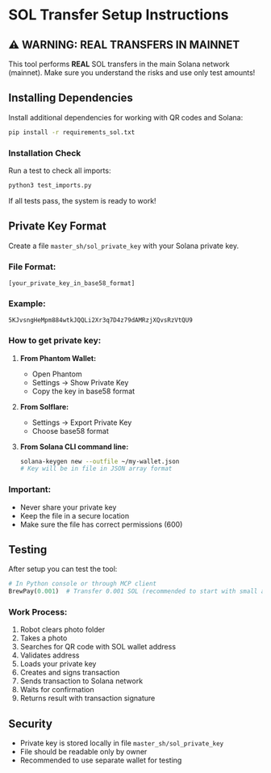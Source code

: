 # SOL Transfer Setup Instructions

## ⚠️ WARNING: REAL TRANSFERS IN MAINNET

This tool performs **REAL** SOL transfers in the main Solana network (mainnet). 
Make sure you understand the risks and use only test amounts!

## Installing Dependencies

Install additional dependencies for working with QR codes and Solana:

```bash
pip install -r requirements_sol.txt
```

### Installation Check

Run a test to check all imports:

```bash
python3 test_imports.py
```

If all tests pass, the system is ready to work!

## Private Key Format

Create a file `master_sh/sol_private_key` with your Solana private key.

### File Format:
```
[your_private_key_in_base58_format]
```

### Example:
```
5KJvsngHeMpm884wtkJQQLi2Xr3q7D4z79dAMRzjXQvsRzVtQU9
```

### How to get private key:

1. **From Phantom Wallet:**
   - Open Phantom
   - Settings → Show Private Key
   - Copy the key in base58 format

2. **From Solflare:**
   - Settings → Export Private Key
   - Choose base58 format

3. **From Solana CLI command line:**
   ```bash
   solana-keygen new --outfile ~/my-wallet.json
   # Key will be in file in JSON array format
   ```

### Important:
- Never share your private key
- Keep the file in a secure location
- Make sure the file has correct permissions (600)

## Testing

After setup you can test the tool:

```python
# In Python console or through MCP client
BrewPay(0.001)  # Transfer 0.001 SOL (recommended to start with small amounts)
```

### Work Process:
1. Robot clears photo folder
2. Takes a photo
3. Searches for QR code with SOL wallet address
4. Validates address
5. Loads your private key
6. Creates and signs transaction
7. Sends transaction to Solana network
8. Waits for confirmation
9. Returns result with transaction signature

## Security

- Private key is stored locally in file `master_sh/sol_private_key`
- File should be readable only by owner
- Recommended to use separate wallet for testing